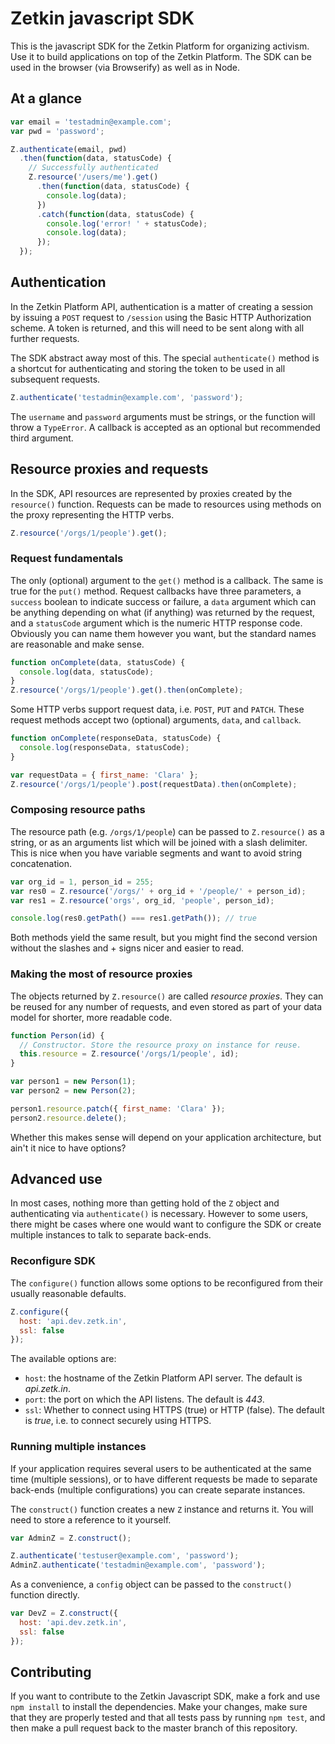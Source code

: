 # Zetkin javascript SDK
This is the javascript SDK for the Zetkin Platform for organizing activism. Use
it to build applications on top of the Zetkin Platform. The SDK can be used in the browser (via Browserify) as well as in Node.

## At a glance
```javascript
var email = 'testadmin@example.com';
var pwd = 'password';

Z.authenticate(email, pwd)
  .then(function(data, statusCode) {
    // Successfully authenticated
    Z.resource('/users/me').get()
      .then(function(data, statusCode) {
        console.log(data);
      })
      .catch(function(data, statusCode) {
        console.log('error! ' + statusCode);
        console.log(data);
      });
  });
```

## Authentication
In the Zetkin Platform API, authentication is a matter of creating a session by issuing a `POST` request to `/session` using the Basic HTTP Authorization scheme. A token is returned, and this will need to be sent along with all further requests.

The SDK abstract away most of this. The special `authenticate()` method is a shortcut for authenticating and storing the token to be used in all subsequent requests.

```javascript
Z.authenticate('testadmin@example.com', 'password');
```

The `username` and `password` arguments must be strings, or the function will throw a `TypeError`. A callback is accepted as an optional but recommended third argument.

## Resource proxies and requests
In the SDK, API resources are represented by proxies created by the `resource()` function. Requests can be made to resources using methods on the proxy representing the HTTP verbs.

```javascript
Z.resource('/orgs/1/people').get();
```

### Request fundamentals
The only (optional) argument to the `get()` method is a callback. The same is true for the `put()` method. Request callbacks have three parameters, a `success` boolean to indicate success or failure, a `data` argument which can be anything depending on what (if anything) was returned by the request, and a `statusCode` argument which is the numeric HTTP response code. Obviously you can name them however you want, but the standard names are reasonable and make sense.

```javascript
function onComplete(data, statusCode) {
  console.log(data, statusCode);
}
Z.resource('/orgs/1/people').get().then(onComplete);
```

Some HTTP verbs support request data, i.e. `POST`, `PUT` and `PATCH`. These request methods accept two (optional) arguments, `data`, and `callback`.

```javascript
function onComplete(responseData, statusCode) {
  console.log(responseData, statusCode);
}

var requestData = { first_name: 'Clara' };
Z.resource('/orgs/1/people').post(requestData).then(onComplete);
```

### Composing resource paths
The resource path (e.g. `/orgs/1/people`) can be passed to `Z.resource()` as a string, or as an arguments list which will be joined with a slash delimiter. This is nice when you have variable segments and want to avoid string concatenation.

```javascript
var org_id = 1, person_id = 255;
var res0 = Z.resource('/orgs/' + org_id + '/people/' + person_id);
var res1 = Z.resource('orgs', org_id, 'people', person_id);

console.log(res0.getPath() === res1.getPath()); // true
```

Both methods yield the same result, but you might find the second version without the slashes and + signs nicer and easier to read.

### Making the most of resource proxies
The objects returned by `Z.resource()` are called _resource proxies_. They can be reused for any number of requests, and even stored as part of your data model for shorter, more readable code.

```javascript
function Person(id) {
  // Constructor. Store the resource proxy on instance for reuse.
  this.resource = Z.resource('/orgs/1/people', id);
}

var person1 = new Person(1);
var person2 = new Person(2);

person1.resource.patch({ first_name: 'Clara' });
person2.resource.delete();
```

Whether this makes sense will depend on your application architecture, but ain't it nice to have options?

## Advanced use
In most cases, nothing more than getting hold of the `Z` object and authenticating via `authenticate()` is necessary. However to some users, there might be cases where one would want to configure the SDK or create multiple instances to talk to separate back-ends.

### Reconfigure SDK
The `configure()` function allows some options to be reconfigured from their usually reasonable defaults.

```javascript
Z.configure({
  host: 'api.dev.zetk.in',
  ssl: false
});
```
The available options are:
* `host`: the hostname of the Zetkin Platform API server. The default is _api.zetk.in_.
* `port`: the port on which the API listens. The default is _443_.
* `ssl`: Whether to connect using HTTPS (true) or HTTP (false). The default is _true_, i.e. to connect securely using HTTPS.

### Running multiple instances
If your application requires several users to be authenticated at the same time (multiple sessions), or to have different requests be made to separate back-ends (multiple configurations) you can create separate instances.

The `construct()` function creates a new `Z` instance and returns it. You will need to store a reference to it yourself.

```javascript
var AdminZ = Z.construct();

Z.authenticate('testuser@example.com', 'password');
AdminZ.authenticate('testadmin@example.com', 'password');
```

As a convenience, a `config` object can be passed to the `construct()` function directly.

```javascript
var DevZ = Z.construct({
  host: 'api.dev.zetk.in',
  ssl: false
});
```

## Contributing
If you want to contribute to the Zetkin Javascript SDK, make a fork and use `npm install` to install the dependencies. Make your changes, make sure that they are properly tested and that all tests pass by running `npm test`, and then make a pull request back to the master branch of this repository.
